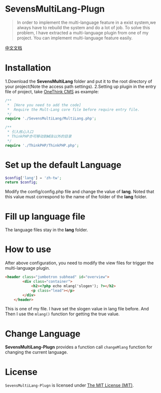 # SevensMultiLang-Plugn
>In order to implement the multi-language feature in a exist system,we always have to rebuild the system and do a lot of job.
To solve this problem, I have extracted a multi-language plugin from one of my project. You can implement multi-language feature 
easily.

[中文文档](/docs/zh/README.md)

# Installation
1.Download the **SevensMultiLang** folder and put it to the root directory of your project(Note the access path settings).
2.Setting up plugin in the entry file of project, take [OneThink CMS](http://www.onethink.cn/) as example:
```PHP
/**
 *  [Here you need to add the code]
 *  Require the Mult-Lang core file before require entry file.
 */
require './SevensMultiLang/MultiLang.php';

/**
 * 引入核心入口
 * ThinkPHP亦可移动到WEB以外的目录
 */
require './ThinkPHP/ThinkPHP.php';
```
# Set up the default Language
```PHP
$config['lang'] = 'zh-tw';
return $config;
```
Modify the config/config.php file and change the value of **lang**. Noted that this value must correspond 
to the name of the folder of the **lang** folder.

# Fill up language file
The language files stay in the **lang** folder.

# How to use
After above configuration, you need to modify the view files for trigger the multi-language plugin.
```HTML
<header class="jumbotron subhead" id="overview">
        <div class="container">
            <h2><?php echo mlang('slogen'); ?></h2>
            <p class="lead"></p>
        </div>
    </header>
```
This is one of my file. I have set the slogen value in lang file before. And Then I use the ```mlang()``` function for getting
the true value.
# Change Language
**SevensMultiLang-Plugn** provides a function call ```changeMlang``` function for changing the current language.

# License
`SevensMultiLang-Plugn` is licensed under [The MIT License (MIT)](LICENSE).
